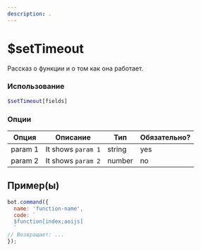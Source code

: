```yaml
---
description: .
---
```


# $setTimeout

Рассказ о функции и о том как онa работает.

### Использование
 
```php
$setTimeout[fields]
```

### Опции


| Опция | Описание | Тип | Обязательно? |
|--------|-------------|------|----------|
| param 1 | It shows `param 1` | string | yes |
| param 2 | It shows `param 2` | number | no |


## Пример(ы)

```javascript
bot.command({
  name: 'function-name',
  code: `
  $function[index;aoijs]
  `
// Возвращает: ...
});
```
